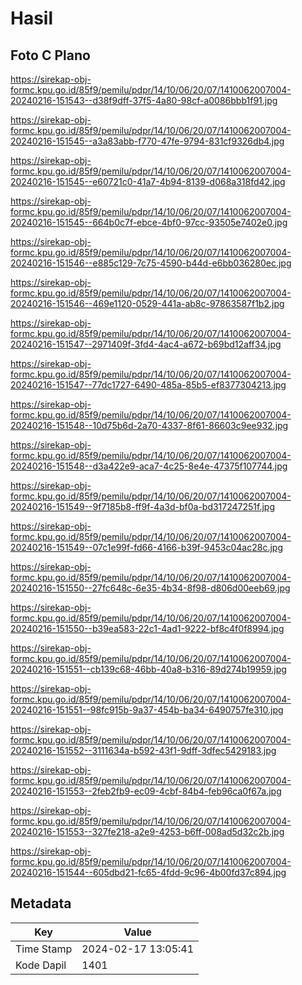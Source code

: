 # Hasil

## Foto C Plano

https://sirekap-obj-formc.kpu.go.id/85f9/pemilu/pdpr/14/10/06/20/07/1410062007004-20240216-151543--d38f9dff-37f5-4a80-98cf-a0086bbb1f91.jpg

https://sirekap-obj-formc.kpu.go.id/85f9/pemilu/pdpr/14/10/06/20/07/1410062007004-20240216-151545--a3a83abb-f770-47fe-9794-831cf9326db4.jpg

https://sirekap-obj-formc.kpu.go.id/85f9/pemilu/pdpr/14/10/06/20/07/1410062007004-20240216-151545--e60721c0-41a7-4b94-8139-d068a318fd42.jpg

https://sirekap-obj-formc.kpu.go.id/85f9/pemilu/pdpr/14/10/06/20/07/1410062007004-20240216-151545--664b0c7f-ebce-4bf0-97cc-93505e7402e0.jpg

https://sirekap-obj-formc.kpu.go.id/85f9/pemilu/pdpr/14/10/06/20/07/1410062007004-20240216-151546--e885c129-7c75-4590-b44d-e6bb036280ec.jpg

https://sirekap-obj-formc.kpu.go.id/85f9/pemilu/pdpr/14/10/06/20/07/1410062007004-20240216-151546--469e1120-0529-441a-ab8c-97863587f1b2.jpg

https://sirekap-obj-formc.kpu.go.id/85f9/pemilu/pdpr/14/10/06/20/07/1410062007004-20240216-151547--2971409f-3fd4-4ac4-a672-b69bd12aff34.jpg

https://sirekap-obj-formc.kpu.go.id/85f9/pemilu/pdpr/14/10/06/20/07/1410062007004-20240216-151547--77dc1727-6490-485a-85b5-ef8377304213.jpg

https://sirekap-obj-formc.kpu.go.id/85f9/pemilu/pdpr/14/10/06/20/07/1410062007004-20240216-151548--10d75b6d-2a70-4337-8f61-86603c9ee932.jpg

https://sirekap-obj-formc.kpu.go.id/85f9/pemilu/pdpr/14/10/06/20/07/1410062007004-20240216-151548--d3a422e9-aca7-4c25-8e4e-47375f107744.jpg

https://sirekap-obj-formc.kpu.go.id/85f9/pemilu/pdpr/14/10/06/20/07/1410062007004-20240216-151549--9f7185b8-ff9f-4a3d-bf0a-bd317247251f.jpg

https://sirekap-obj-formc.kpu.go.id/85f9/pemilu/pdpr/14/10/06/20/07/1410062007004-20240216-151549--07c1e99f-fd66-4166-b39f-9453c04ac28c.jpg

https://sirekap-obj-formc.kpu.go.id/85f9/pemilu/pdpr/14/10/06/20/07/1410062007004-20240216-151550--27fc648c-6e35-4b34-8f98-d806d00eeb69.jpg

https://sirekap-obj-formc.kpu.go.id/85f9/pemilu/pdpr/14/10/06/20/07/1410062007004-20240216-151550--b39ea583-22c1-4ad1-9222-bf8c4f0f8994.jpg

https://sirekap-obj-formc.kpu.go.id/85f9/pemilu/pdpr/14/10/06/20/07/1410062007004-20240216-151551--cb139c68-46bb-40a8-b316-89d274b19959.jpg

https://sirekap-obj-formc.kpu.go.id/85f9/pemilu/pdpr/14/10/06/20/07/1410062007004-20240216-151551--98fc915b-9a37-454b-ba34-6490757fe310.jpg

https://sirekap-obj-formc.kpu.go.id/85f9/pemilu/pdpr/14/10/06/20/07/1410062007004-20240216-151552--3111634a-b592-43f1-9dff-3dfec5429183.jpg

https://sirekap-obj-formc.kpu.go.id/85f9/pemilu/pdpr/14/10/06/20/07/1410062007004-20240216-151553--2feb2fb9-ec09-4cbf-84b4-feb96ca0f67a.jpg

https://sirekap-obj-formc.kpu.go.id/85f9/pemilu/pdpr/14/10/06/20/07/1410062007004-20240216-151553--327fe218-a2e9-4253-b6ff-008ad5d32c2b.jpg

https://sirekap-obj-formc.kpu.go.id/85f9/pemilu/pdpr/14/10/06/20/07/1410062007004-20240216-151544--605dbd21-fc65-4fdd-9c96-4b00fd37c894.jpg


## Metadata

| Key        | Value               |
| ---------- | ------------------- |
| Time Stamp | 2024-02-17 13:05:41 |
| Kode Dapil | 1401                |



